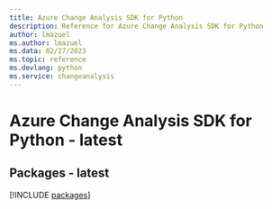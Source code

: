 ```yaml
---
title: Azure Change Analysis SDK for Python
description: Reference for Azure Change Analysis SDK for Python
author: lmazuel
ms.author: lmazuel
ms.data: 02/27/2023
ms.topic: reference
ms.devlang: python
ms.service: changeanalysis
---
```

# Azure Change Analysis SDK for Python - latest
## Packages - latest
[!INCLUDE [packages](change-analysis-index.md)]